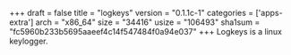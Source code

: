 +++
draft = false
title = "logkeys"
version = "0.1.1c-1"
categories = ['apps-extra']
arch = "x86_64"
size = "34416"
usize = "106493"
sha1sum = "fc5960b233b5695aaeef4c14f547484f0a94e037"
+++
Logkeys is a linux keylogger.